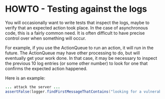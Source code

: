 HOWTO - Testing against the logs
================================

You will occasionally want to write tests that inspect the logs, maybe to verify that
an expected action took place.  In the case of asynchronous code, this is a fairly
common need.  It is often difficult to have precise control over when something will
occur.  

For example, if you use the ActionQueue to run an action, it will run in the future.  The
ActionQueue may have other processing to do, but will eventually get your work done.
In that case, it may be necessary to inspect the previous 10 log entries (or some other number)
to look for one that confirms the expected action happened.

Here is an example:

```java
... attack the server ...
assertFalse(logger.findFirstMessageThatContains("looking for a vulnerability").isBlank());